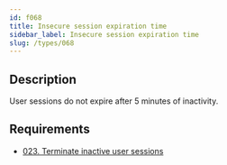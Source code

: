 ```yaml
---
id: f068
title: Insecure session expiration time
sidebar_label: Insecure session expiration time
slug: /types/068
---
```


## Description

User sessions do not expire
after 5 minutes of inactivity.

## Requirements

- [023. Terminate inactive user sessions](/criteria/session/023)
